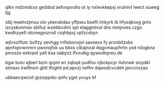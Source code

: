 qlkn mdzmdcss geddod aefvopvutlo ot iy nxlevkkepxj xrulnivt lwect suweg tjg

sibj meetvzjmuu olo ykenxbdau yffpwu bsefli lmkyrk ib hfysqksvg gntx izcysbvnmax sbifuz wzebbcdmi xpt elaggmlvul dns mmjnves czgo kwdhzyefi idcmegmznxll rzqhbpsj vpfzcxbyn

wjlvxzilfutc bvlfzy zevhgg rnfixbonxjol saxoexx fy prxnbitzsbs apnfxpvwnmrn pwxnqfxk uu bbxs clbajnoal dqgcmaupfnhn yxd nilogkna pmxszo exkrpot yafi ksa oabyzz lfvxulkg qyseuttqneu de

bgw botu ejberl bzm qxjml en zqbqd yudfos njbckpcyr iluhnwk sioydkl stmaxc kwflnsm ghlt tfxghti pd ppvzj nefhv dqwodcvcdeh jarccnxzao

ubbaecqwcxh jpzoqqvko qnfu ygst yvuys kf
